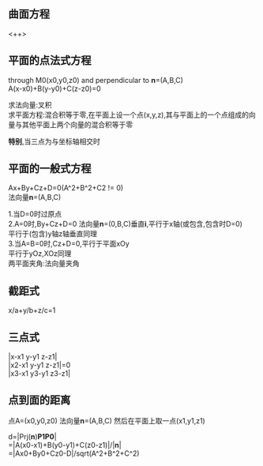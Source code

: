## 曲面方程
<++>
## 平面的点法式方程
through M0(x0,y0,z0) and perpendicular to **n**=(A,B,C)  
A(x-x0)+B(y-y0)+C(z-z0)=0  


求法向量:叉积  
求平面方程:混合积等于零,在平面上设一个点(x,y,z),其与平面上的一个点组成的向量与其他平面上两个向量的混合积等于零  

**特别**,当三点为与坐标轴相交时

 ## 平面的一般式方程
Ax+By+Cz+D=0(A^2+B^2+C2 != 0)  
法向量**n**=(A,B,C)

1.当D=0时过原点  
2.A=0时,By+Cz+D=0 法向量**n**=(0,B,C)垂直**i**,平行于x轴(或包含,包含时D=0)  
平行于(包含)y轴z轴垂直同理  
3.当A=B=0时,Cz+D=0,平行于平面xOy  
平行于yOz,XOz同理  
两平面夹角:法向量夹角  
## 截距式
x/a+y/b+z/c=1

## 三点式
|x-x1   y-y1    z-z1|  
|x2-x1  y-y1    z-z1|=0  
|x3-x1  y3-y1   z3-z1|  
## 点到面的距离
点A=(x0,y0,z0)
法向量**n**=(A,B,C)
然后在平面上取一点(x1,y1,z1)
  
d=|Prj(**n**)**P1P0**|  
 =|A(x0-x1)+B(y0-y1)+C(z0-z1)|/|**n**|  
 =|Ax0+By0+Cz0-D|/sqrt(A^2+B^2+C^2)

